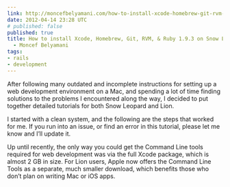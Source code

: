 ```yaml
---
link: http://moncefbelyamani.com/how-to-install-xcode-homebrew-git-rvm-ruby-on-mac/
date: 2012-04-14 23:28 UTC
# published: false
published: true
title: How to install Xcode, Homebrew, Git, RVM, & Ruby 1.9.3 on Snow Leopard & Lion
  - Moncef Belyamani
tags:
- rails
- development
---
```


After following many outdated and incomplete instructions for setting up a web development environment on a Mac, and spending a lot of time finding solutions to the problems I encountered along the way, I decided to put together detailed tutorials for both Snow Leopard and Lion.

I started with a clean system, and the following are the steps that worked for me. If you run into an issue, or find an error in this tutorial, please let me know and I’ll update it.

Up until recently, the only way you could get the Command Line tools required for web development was via the full Xcode package, which is almost 2 GB in size. For Lion users, Apple now offers the Command Line Tools as a separate, much smaller download, which benefits those who don’t plan on writing Mac or iOS apps.
